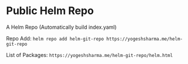 # Public Helm Repo

A Helm Repo (Automatically build index.yaml)

Repo Add: `helm repo add helm-git-repo https://yogeshsharma.me/helm-git-repo`

List of Packages: `https://yogeshsharma.me/helm-git-repo/helm.html`
